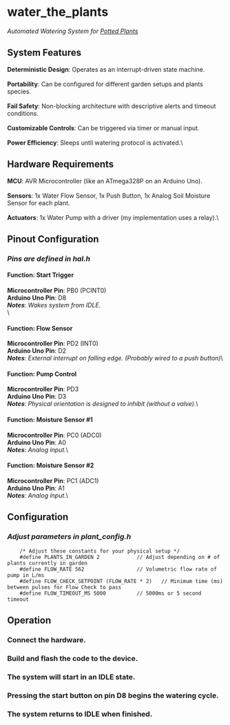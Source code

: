 # **water_the_plants**
*Automated Watering System for <ins>Potted<ins> Plants*

## **System Features**
**Deterministic Design**: Operates as an interrupt-driven state machine.\
\
**Portability**: Can be configured for different garden setups and plants species.\
\
**Fail Safety**: Non-blocking architecture with descriptive alerts and timeout conditions.\
\
**Customizable Controls**: Can be triggered via timer or manual input.\
\
**Power Efficiency**: Sleeps until watering protocol is activated.\

## **Hardware Requirements**
**MCU**: AVR Microcontroller (like an ATmega328P on an Arduino Uno).\
\
**Sensors**: 1x Water Flow Sensor, 1x Push Button, 1x Analog Soil Moisture Sensor for each plant.\
\
**Actuators**: 1x Water Pump with a driver (my implementation uses a relay).\

## **Pinout Configuration**
### *Pins are defined in hal.h*
#### Function: Start Trigger
**Microcontroller Pin**: PB0 (PCINT0)\
**Arduino Uno Pin**: D8\
*__Notes__*: *Wakes system from IDLE.*\
\
#### Function: Flow Sensor
**Microcontroller Pin**: PD2 (INT0)\
**Arduino Uno Pin**: D2\
*__Notes__*: *External interrupt on falling edge. (Probably wired to a push button)*\

#### Function: Pump Control
**Microcontroller Pin**: PD3\
**Arduino Uno Pin**: D3\
*__Notes__*: *Physical orientation is designed to inhibit (without a valve).*\

#### Function: Moisture Sensor #1
**Microcontroller Pin**: PC0 (ADC0)\
**Arduino Uno Pin**: A0\
*__Notes__*: *Analog input.*\

#### Function: Moisture Sensor #2
**Microcontroller Pin**: PC1 (ADC1)\
**Arduino Uno Pin**: A1\
*__Notes__*: *Analog input.*\

## **Configuration**

### *Adjust parameters in plant_config.h*

        /* Adjust these constants for your physical setup */
        #define PLANTS_IN_GARDEN 2            // Adjust depending on # of plants currently in garden
        #define FLOW_RATE 562                 // Volumetric flow rate of pump in L/ms
        #define FLOW_CHECK_SETPOINT (FLOW_RATE * 2)   // Minimum time (ms) between pulses for Flow Check to pass
        #define FLOW_TIMEOUT_MS 5000          // 5000ms or 5 second timeout

## **Operation**

### Connect the hardware.

### Build and flash the code to the device.

### The system will start in an IDLE state.

### Pressing the start button on pin D8 begins the watering cycle.

### The system returns to IDLE when finished.

